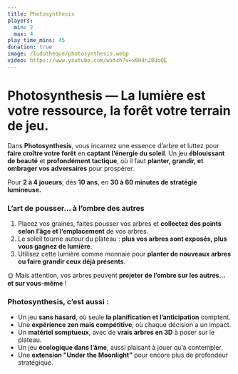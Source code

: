 ```yaml
---
title: Photosynthesis
players:
  min: 2
  max: 4
play_time_mins: 45
donation: true
image: /ludotheque/photosynthesis.webp
video: https://www.youtube.com/watch?v=x0H4n28UoQE
---
```


# **Photosynthesis — La lumière est votre ressource, la forêt votre terrain de jeu.**

Dans **Photosynthesis**, vous incarnez une essence d’arbre et luttez pour **faire croître votre forêt** en **captant l’énergie du soleil**. Un jeu **éblouissant de beauté** et **profondément tactique**, où il faut **planter, grandir, et ombrager vos adversaires** pour prospérer.

Pour **2 à 4 joueurs**, dès **10 ans**, en **30 à 60 minutes de stratégie lumineuse.**

### L’art de pousser… à l’ombre des autres

1. Placez vos graines, faites pousser vos arbres et **collectez des points selon l’âge et l’emplacement** de vos arbres.
2. Le soleil tourne autour du plateau : **plus vos arbres sont exposés, plus vous gagnez de lumière**.
3. Utilisez cette lumière comme monnaie pour **planter de nouveaux arbres ou faire grandir ceux déjà présents**.

🌞 Mais attention, vos arbres peuvent **projeter de l’ombre sur les autres… et sur vous-même** !

### Photosynthesis, c’est aussi :

- Un jeu **sans hasard**, où seule **la planification et l’anticipation** comptent.
- Une **expérience zen mais compétitive**, où chaque décision a un impact.
- Un **matériel somptueux**, avec de **vrais arbres en 3D** à poser sur le plateau.
- Un jeu **écologique dans l’âme**, aussi plaisant à jouer qu’à contempler.
- Une **extension "Under the Moonlight"** pour encore plus de profondeur stratégique.

